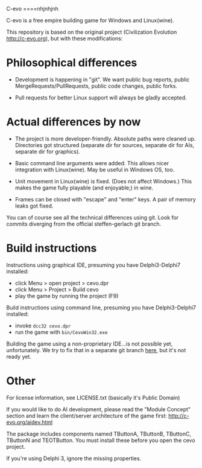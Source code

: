 C-evo
====nhjnhjnh

C-evo is a free empire building game for Windows and Linux(wine).

This repository is based on the original project
(Civilization Evolution http://c-evo.org),
but with these modifications:

Philosophical differences
====

* Development is happening in "git".
We want public bug reports, public MergeRequests/PullRequests,
public code changes, public forks.

* Pull requests for better Linux support will always be gladly accepted.

Actual differences by now
====

* The project is more developer-friendly.
Absolute paths were cleaned up. Directories got structured (separate dir for sources, separate dir for AIs, separate dir for graphics).

* Basic command line arguments were added. This allows nicer integration with Linux(wine). May be useful in Windows OS, too.

* Unit movement in Linux(wine) is fixed. (Does not affect Windows.)
This makes the game fully playable (and enjoyable;) in wine.

* Frames can be closed with "escape" and "enter" keys. A pair of memory leaks got fixed.

You can of course see all the technical differences using git.
Look for commits diverging from the official steffen-gerlach git branch.

Build instructions
====

Instructions using graphical IDE, presuming you have Delphi3-Delphi7 installed:

* click Menu > open project > cevo.dpr
* click Menu > Project > Build cevo
* play the game by running the project (F9)

Build instructions using command line, presuming you have Delphi3-Delphi7 installed:

* invoke  `dcc32 cevo.dpr`
* run the game with  `bin/CevoWin32.exe`

Building the game using a non-proprietary IDE...is not possible yet, unfortunately. We try to fix that in a separate git branch [here](../../tree/lazarus), but it's not ready yet.

Other
====
For license information, see LICENSE.txt (basically it's Public Domain)

If you would like to do AI development, please read the "Module Concept" section
and learn the client/server architecture of the game first:
http://c-evo.org/aidev.html

The package includes components named TButtonA, TButtonB, TButtonC,
TButtonN and TEOTButton. You must install these before you open the
cevo project.

If you're using Delphi 3, ignore the missing properties.
